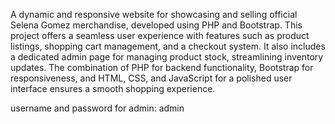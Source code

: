 A dynamic and responsive website for showcasing and selling official Selena Gomez merchandise, developed using PHP and Bootstrap. This project offers a seamless user experience with features such as product listings, shopping cart management, and a checkout system. It also includes a dedicated admin page for managing product stock, streamlining inventory updates. The combination of PHP for backend functionality, Bootstrap for responsiveness, and HTML, CSS, and JavaScript for a polished user interface ensures a smooth shopping experience.

username and password for admin: admin
